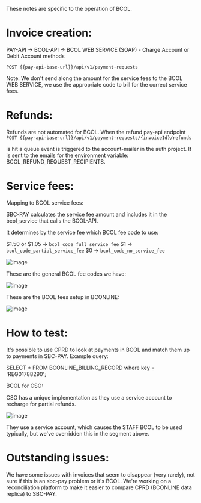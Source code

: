These notes are specific to the operation of BCOL. 

# Invoice creation:

  PAY-API -> BCOL-API -> BCOL WEB SERVICE (SOAP) - Charge Account or Debit Account methods 

  `POST {{pay-api-base-url}}/api/v1/payment-requests`

  Note: We don't send along the amount for the service fees to the BCOL WEB SERVICE, we use the appropriate code to bill for the correct service fees.

# Refunds:

  Refunds are not automated for BCOL. When the refund pay-api endpoint
  `POST {{pay-api-base-url}}/api/v1/payment-requests/{invoiceId}/refunds`

  is hit a queue event is triggered to the account-mailer in the auth project. It is sent to the emails for the environment variable:
  BCOL_REFUND_REQUEST_RECIPIENTS.

# Service fees:

  Mapping to BCOL service fees:

  SBC-PAY calculates the service fee amount and includes it in the bcol_service that calls the BCOL-API. 

  It determines by the service fee which BCOL fee code to use:

  $1.50 or $1.05 -> `bcol_code_full_service_fee`
  $1             -> `bcol_code_partial_service_fee`
  $0             -> `bcol_code_no_service_fee`

  ![image](https://user-images.githubusercontent.com/3484109/233172026-8bfaeeac-ea4f-45fb-842d-8fd918aa879b.png)

  These are the general BCOL fee codes we have:

  ![image](https://user-images.githubusercontent.com/3484109/233171890-cd840bde-c10a-45ea-88c1-0d0e3dd0ba7c.png)

  These are the BCOL fees setup in BCONLINE:

  ![image](https://user-images.githubusercontent.com/3484109/233184831-d8e55393-adfd-48a6-9330-a2ba9194a434.png)

# How to test:

  It's possible to use CPRD to look at payments in BCOL and match them up to payments in SBC-PAY. Example query:

  SELECT * FROM BCONLINE_BILLING_RECORD where key = 'REG01788290';


  BCOL for CSO: 

  CSO has a unique implementation as they use a service account to recharge for partial refunds. 

  ![image](https://user-images.githubusercontent.com/3484109/233185592-fa4534e5-a91f-4bc1-87a2-9f1363a34af1.png)

  They use a service account, which causes the STAFF BCOL to be used typically, but we've overridden this in the segment above.

# Outstanding issues:

  We have some issues with invoices that seem to disappear (very rarely), not sure if this is an sbc-pay problem or it's BCOL.
  We're working on a reconciliation platform to make it easier to compare CPRD (BCONLINE data replica) to SBC-PAY.
